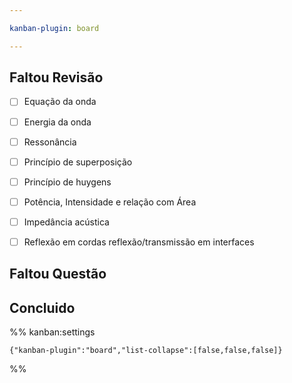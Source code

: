 ```yaml
---

kanban-plugin: board

---
```


## Faltou Revisão

- [ ] Equação da onda
- [ ] Energia da onda
- [ ] Ressonância
- [ ] Princípio de superposição
- [ ] Princípio de huygens
- [ ] Potência, Intensidade e relação com Área
- [ ] Impedância acústica
- [ ] Reflexão em cordas reflexão/transmissão em interfaces


## Faltou Questão



## Concluido





%% kanban:settings
```
{"kanban-plugin":"board","list-collapse":[false,false,false]}
```
%%